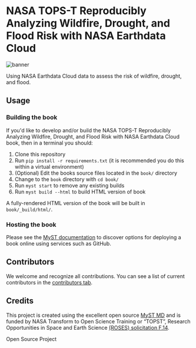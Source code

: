 # NASA TOPS-T Reproducibly Analyzing Wildfire, Drought, and Flood Risk with NASA Earthdata Cloud

![banner](book/assets/banner.jpg)

Using NASA Earthdata Cloud data to assess the risk of wildfire, drought, and flood.

## Usage

### Building the book

If you'd like to develop and/or build the NASA TOPS-T Reproducibly Analyzing Wildfire, Drought, and Flood Risk with NASA Earthdata Cloud book, then in a terminal you should:

1. Clone this repository
1. Run `pip install -r requirements.txt` (it is recommended you do this within a virtual environment)
1. (Optional) Edit the books source files located in the `book/` directory
1. Change to the `book` directory with `cd book/`
1. Run `myst start` to remove any existing builds
1. Run `myst build --html` to build HTML version of book

A fully-rendered HTML version of the book will be built in `book/_build/html/`.

### Hosting the book

Please see the [MyST documentation](https://mystmd.org/guide/deployment) to discover options for deploying a book online using services such as GitHub.

## Contributors

We welcome and recognize all contributions. You can see a list of current contributors in the [contributors tab](https://github.com/ScienceCore/climaterisk/graphs/contributors).

## Credits

This project is created using the excellent open source [MyST MD](https://mystmd.org) and is funded by NASA Transform to Open Science Training or “TOPST”, Research Opportunities in Space and Earth Science [(ROSES) solicitation F.14](https://nspires.nasaprs.com/external/viewrepositorydocument/cmdocumentid=860824/solicitationId=%7BAB776446-03A8-4C24-845D-2E5A2ADA2D5A%7D/viewSolicitationDocument=1/F.14_TOPST_Amend46.pdf).

Open Source Project